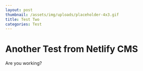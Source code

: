 ```yaml
---
layout: post
thumbnail: /assets/img/uploads/placeholder-4x3.gif
title: Test Two
categories: Test
---
```

# Another Test from Netlify CMS

Are you working?
